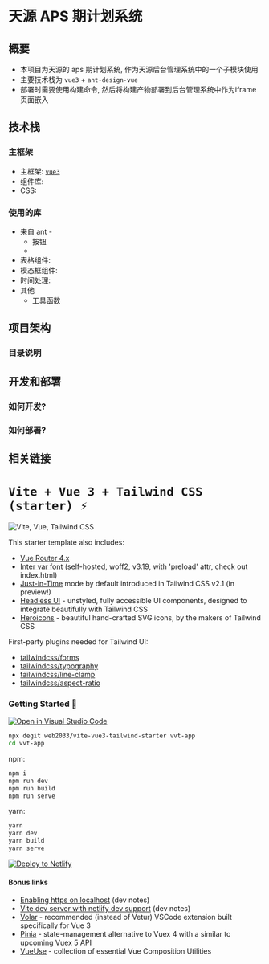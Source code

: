 # 天源 APS 期计划系统

## 概要

- 本项目为天源的 aps 期计划系统, 作为天源后台管理系统中的一个子模块使用
- 主要技术栈为 `vue3` + `ant-design-vue`
- 部署时需要使用构建命令, 然后将构建产物部署到后台管理系统中作为iframe页面嵌入

## 技术栈

### 主框架

- 主框架: [`vue3`](https://baidu.com)
- 组件库:
- CSS:

### 使用的库

- 来自 ant -
  - 按钮
  -
- 表格组件:
- 模态框组件:
- 时间处理:
- 其他
  - 工具函数

## 项目架构

### 目录说明

## 开发和部署

### 如何开发?

### 如何部署?

## 相关链接

# `Vite + Vue 3 + Tailwind CSS (starter) ⚡`

![Vite, Vue, Tailwind CSS](https://user-images.githubusercontent.com/11320080/111277027-a9384c00-8640-11eb-8323-21889bd7c609.png)

This starter template also includes:

- [Vue Router 4.x](https://github.com/vuejs/vue-router-next)
- [Inter var font](https://github.com/rsms/inter) (self-hosted, woff2, v3.19, with 'preload' attr, check out index.html)
- [Just-in-Time](https://tailwindcss.com/docs/just-in-time-mode) mode by default introduced in Tailwind CSS v2.1 (in
  preview!)
- [Headless UI](http****s://headlessui.dev/vue/menu) - unstyled, fully accessible UI components, designed to integrate
  beautifully with Tailwind CSS
- [Heroicons](https://github.com/tailwindlabs/heroicons#vue) - beautiful hand-crafted SVG icons, by the makers of
  Tailwind CSS

First-party plugins needed for Tailwind UI:

- [tailwindcss/forms](https://github.com/tailwindlabs/tailwindcss-forms)
- [tailwindcss/typography](https://github.com/tailwindlabs/tailwindcss-typography)
- [tailwindcss/line-clamp](https://github.com/tailwindlabs/tailwindcss-line-clamp)
- [tailwindcss/aspect-ratio](https://github.com/tailwindlabs/tailwindcss-aspect-ratio)

### Getting Started 🚀

[![Open in Visual Studio Code](https://open.vscode.dev/badges/open-in-vscode.svg)](https://open.vscode.dev/web2033/vite-vue3-tailwind-starter)

```sh
npx degit web2033/vite-vue3-tailwind-starter vvt-app
cd vvt-app
```

npm:

```sh
npm i
npm run dev
npm run build
npm run serve
```

yarn:

```sh
yarn
yarn dev
yarn build
yarn serve
```

[![Deploy to Netlify](https://www.netlify.com/img/deploy/button.svg)](https://app.netlify.com/start/deploy?repository=https://github.com/web2033/vite-vue3-tailwind-starter)

#### Bonus links

- [Enabling https on localhost](https://github.com/web2033/vite-vue3-tailwind-starter/discussions/112) (dev notes)
- [Vite dev server with netlify dev support](https://github.com/web2033/vite-vue3-tailwind-starter/discussions/113) (dev
  notes)
- [Volar](https://marketplace.visualstudio.com/items?itemName=johnsoncodehk.volar) - recommended (instead of Vetur)
  VSCode extension built specifically for Vue 3
- [Pinia](https://pinia.esm.dev/introduction.html) - state-management alternative to Vuex 4 with a similar to upcoming
  Vuex 5 API
- [VueUse](https://vueuse.org/functions.html) - collection of essential Vue Composition Utilities
